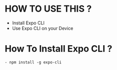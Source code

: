 # HOW TO USE THIS ? 
  - Install Expo CLI 
  -  Use Expo CLI on your Device


# How To Install Expo CLI ?
    - npm install -g expo-cli
    
